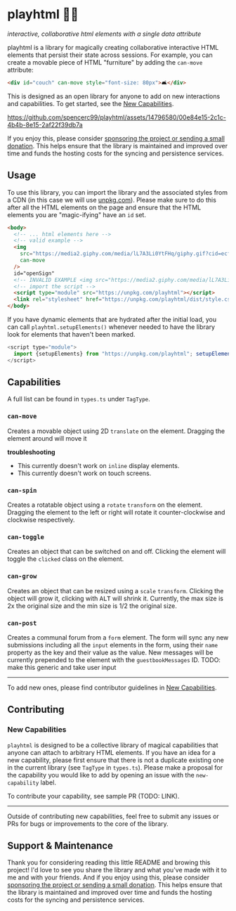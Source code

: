 # playhtml 🛝🌐

_interactive, collaborative html elements with a single data attribute_

playhtml is a library for magically creating collaborative interactive HTML elements that persist their state across sessions. For example, you can create a movable piece of HTML "furniture" by adding the `can-move` attribute:

```html
<div id="couch" can-move style="font-size: 80px">🛋</div>
```

This is designed as an open library for anyone to add on new interactions and capabilities. To get started, see the [New Capabilities](#new-capabilities).

https://github.com/spencerc99/playhtml/assets/14796580/00e84e15-2c1c-4b4b-8e15-2af22f39db7a

If you enjoy this, please consider [sponsoring the project or sending a small donation](https://github.com/sponsors/spencerc99). This helps ensure that the library is maintained and improved over time and funds the hosting costs for the syncing and persistence services.

## Usage

To use this library, you can import the library and the associated styles from a CDN (in this case we will use [unpkg.com](https://unpkg.com)). Please make sure to do this after all the HTML elements on the page and ensure that the HTML elements you are "magic-ifying" have an `id` set.

```html
<body>
  <!-- ... html elements here -->
  <!-- valid example -->
  <img
    src="https://media2.giphy.com/media/lL7A3Li0YtFHq/giphy.gif?cid=ecf05e47ah89o71gzz7ke7inrgb1ai1xcbrjnqdf7o890118&ep=v1_stickers_search&rid=giphy.gif"
    can-move
  />
  id="openSign"
  <!-- INVALID EXAMPLE <img src="https://media2.giphy.com/media/lL7A3Li0YtFHq/giphy.gif?cid=ecf05e47ah89o71gzz7ke7inrgb1ai1xcbrjnqdf7o890118&ep=v1_stickers_search&rid=giphy.gif" can-move /> -->
  <!-- import the script -->
  <script type="module" src="https://unpkg.com/playhtml"></script>
  <link rel="stylesheet" href="https://unpkg.com/playhtml/dist/style.css" />
</body>
```

If you have dynamic elements that are hydrated after the initial load, you can call `playhtml.setupElements()` whenever needed to have the library look for elements that haven't been marked.

```js
<script type="module">
  import {setupElements} from "https://unpkg.com/playhtml"; setupElements();
</script>
```

## Capabilities

A full list can be found in `types.ts` under `TagType`.

### `can-move`

Creates a movable object using 2D `translate` on the element. Dragging the element around will move it

**troubleshooting**

- This currently doesn't work on `inline` display elements.
- This currently doesn't work on touch screens.

### `can-spin`

Creates a rotatable object using a `rotate` `transform` on the element. Dragging the element to the left or right will rotate it counter-clockwise and clockwise respectively.

### `can-toggle`

Creates an object that can be switched on and off. Clicking the element will toggle the `clicked` class on the element.

### `can-grow`

Creates an object that can be resized using a `scale` `transform`. Clicking the object will grow it, clicking with <kbd>ALT</kbd> will shrink it. Currently, the max size is 2x the original size and the min size is 1/2 the original size.

### `can-post`

Creates a communal forum from a `form` element. The form will sync any new submissions including all the `input` elements in the form, using their `name` property as the key and their value as the value. New messages will be currently prepended to the element with the `guestbookMessages` ID. TODO: make this generic and take user input

---

To add new ones, please find contributor guidelines in [New Capabilities](#new-capabilities).

## Contributing

### New Capabilities

`playhtml` is designed to be a collective library of magical capabilities that anyone can attach to arbitrary HTML elements. If you have an idea for a new capability, please first ensure that there is not a duplicate existing one in the current library (see `TagType` in `types.ts`). Please make a proposal for the capability you would like to add by opening an issue with the `new-capability` label.

To contribute your capability, see sample PR (TODO: LINK).

---

Outside of contributing new capabilities, feel free to submit any issues or PRs for bugs or improvements to the core of the library.

## Support & Maintenance

Thank you for considering reading this little README and browing this project! I'd love to see you share the library and what you've made with it to me and with your friends. And if you enjoy using this, please consider [sponsoring the project or sending a small donation](https://github.com/sponsors/spencerc99). This helps ensure that the library is maintained and improved over time and funds the hosting costs for the syncing and persistence services.
